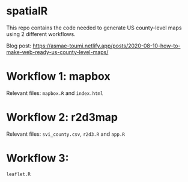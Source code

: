 # spatialR

This repo contains the code needed to generate US county-level maps using 2 different workflows. 

Blog post: https://asmae-toumi.netlify.app/posts/2020-08-10-how-to-make-web-ready-us-county-level-maps/

# Workflow 1: mapbox 

Relevant files: `mapbox.R` and `index.html`

# Workflow 2: r2d3map 

Relevant files: `svi_county.csv`, `r2d3.R` and `app.R`

# Workflow 3: 

`leaflet.R`


